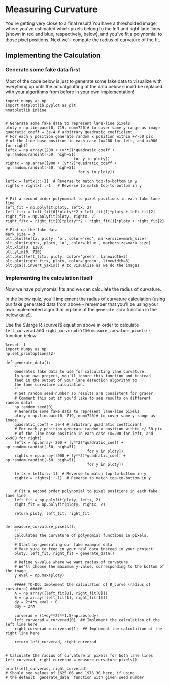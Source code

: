 # Measuring Curvature
You're getting very close to a final result! You have a thresholded image, where you've estimated which pixels belong to the left and right lane lines (shown in red and blue, respectively, below), and you've fit a polynomial to those pixel positions. Next we'll compute the radius of curvature of the fit.

## Implementing the Calculation
### Generate some fake data first
Most of the code below is just to generate some fake data to visualize with everything up until the actual plotting of the data below should be replaced with your algorithms from before in your own implementation!

```{.python .input  n=1}
import numpy as np
import matplotlib.pyplot as plt
%matplotlib inline


# Generate some fake data to represent lane-line pixels
ploty = np.linspace(0, 719, num=720)# to cover same y-range as image
quadratic_coeff = 3e-4 # arbitrary quadratic coefficient
# For each y position generate random x position within +/-50 pix
# of the line base position in each case (x=200 for left, and x=900 for right)
leftx = np.array([200 + (y**2)*quadratic_coeff + np.random.randint(-50, high=51) 
                              for y in ploty])
rightx = np.array([900 + (y**2)*quadratic_coeff + np.random.randint(-50, high=51) 
                                for y in ploty])

leftx = leftx[::-1]  # Reverse to match top-to-bottom in y
rightx = rightx[::-1]  # Reverse to match top-to-bottom in y


# Fit a second order polynomial to pixel positions in each fake lane line
left_fit = np.polyfit(ploty, leftx, 2)
left_fitx = left_fit[0]*ploty**2 + left_fit[1]*ploty + left_fit[2]
right_fit = np.polyfit(ploty, rightx, 2)
right_fitx = right_fit[0]*ploty**2 + right_fit[1]*ploty + right_fit[2]

# Plot up the fake data
mark_size = 3
plt.plot(leftx, ploty, 'o', color='red', markersize=mark_size)
plt.plot(rightx, ploty, 'o', color='blue', markersize=mark_size)
plt.xlim(0, 1280)
plt.ylim(0, 720)
plt.plot(left_fitx, ploty, color='green', linewidth=3)
plt.plot(right_fitx, ploty, color='green', linewidth=3)
plt.gca().invert_yaxis() # to visualize as we do the images

```

### Implementing the calculation itself
Now we have polynomial fits and we can calculate the radius of curvature.

In the below quiz, you'll implement the radius of curvature calculation (using our fake generated data from above - remember that you'll be using your own implemented algorithm in place of the `generate_data` function in the below quiz!).

Use the $\large R_{curve}$ equation above in order to calculate `left_curverad` and `right_curverad` in the `measure_curvature_pixels()` function below.

```{.python .input  n=3}
%reset -f
import numpy as np
np.set_printoptions(2)  

def generate_data():
    '''
    Generates fake data to use for calculating lane curvature.
    In your own project, you'll ignore this function and instead
    feed in the output of your lane detection algorithm to
    the lane curvature calculation.
    '''
    # Set random seed number so results are consistent for grader
    # Comment this out if you'd like to see results on different random data!
    np.random.seed(0)
    # Generate some fake data to represent lane-line pixels
    ploty = np.linspace(0, 719, num=720)# to cover same y-range as image
    quadratic_coeff = 3e-4 # arbitrary quadratic coefficient
    # For each y position generate random x position within +/-50 pix
    # of the line base position in each case (x=200 for left, and x=900 for right)
    leftx = np.array([200 + (y**2)*quadratic_coeff + np.random.randint(-50, high=51) 
                                    for y in ploty])
    rightx = np.array([900 + (y**2)*quadratic_coeff + np.random.randint(-50, high=51) 
                                    for y in ploty])

    leftx = leftx[::-1]  # Reverse to match top-to-bottom in y
    rightx = rightx[::-1]  # Reverse to match top-to-bottom in y


    # Fit a second order polynomial to pixel positions in each fake lane line
    left_fit = np.polyfit(ploty, leftx, 2)
    right_fit = np.polyfit(ploty, rightx, 2)
    
    return ploty, left_fit, right_fit

    
def measure_curvature_pixels():
    '''
    Calculates the curvature of polynomial functions in pixels.
    '''
    # Start by generating our fake example data
    # Make sure to feed in your real data instead in your project!
    ploty, left_fit, right_fit = generate_data()
    
    # Define y-value where we want radius of curvature
    # We'll choose the maximum y-value, corresponding to the bottom of the image
    y_eval = np.max(ploty)
    
    ##### TO-DO: Implement the calculation of R_curve (radius of curvature) #####
    A = np.array([left_fit[0], right_fit[0]])
    B = np.array([left_fit[1], right_fit[1]])
    dy = 2*A*y_eval + B
    ddy = 2*A
    
    curverad = (1+dy**2)**1.5/np.abs(ddy)
    left_curverad = curverad[0]  ## Implement the calculation of the left line here
    right_curverad = curverad[1]  ## Implement the calculation of the right line here
    
    return left_curverad, right_curverad


# Calculate the radius of curvature in pixels for both lane lines
left_curverad, right_curverad = measure_curvature_pixels()

print(left_curverad, right_curverad)
# Should see values of 1625.06 and 1976.30 here, if using
# the default `generate_data` function with given seed number
```
